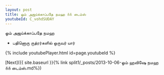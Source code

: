 ```yaml
---
layout: post
title: ஓம் அஜய்க்காப்பதே நமஹ ௧௧ டைம்ஸ்
youtubeId: C_vohdSUDAY
---
```

 
 
 ஓம் அஜய்க்காப்பதே நமஹ  
 
 -  பதினொரு ருத்ரர்களில் ஒருவர் யார் 
 
  
 
  
 
 
 
 
 
 


{% include youtubePlayer.html id=page.youtubeId %}
 
[Next]({{ site.baseurl }}{% link  split1/_posts/2013-10-06-ஓம் ஹவிஷே நமஹ ௧௧ டைம்ஸ்.md%})
 
